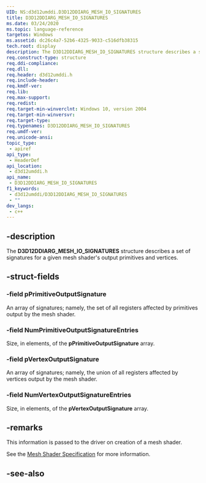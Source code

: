 ```yaml
---
UID: NS:d3d12umddi.D3D12DDIARG_MESH_IO_SIGNATURES
title: D3D12DDIARG_MESH_IO_SIGNATURES
ms.date: 03/24/2020
ms.topic: language-reference
targetos: Windows
ms.assetid: dc26c4a7-52b6-4325-9033-c516dfb38315
tech.root: display
description: The D3D12DDIARG_MESH_IO_SIGNATURES structure describes a set of signatures for a given mesh shader's output primitives and vertices.
req.construct-type: structure
req.ddi-compliance: 
req.dll: 
req.header: d3d12umddi.h
req.include-header: 
req.kmdf-ver: 
req.lib: 
req.max-support: 
req.redist: 
req.target-min-winverclnt: Windows 10, version 2004
req.target-min-winversvr: 
req.target-type: 
req.typenames: D3D12DDIARG_MESH_IO_SIGNATURES
req.umdf-ver: 
req.unicode-ansi: 
topic_type:
 - apiref
api_type:
 - HeaderDef
api_location:
 - d3d12umddi.h
api_name:
 - D3D12DDIARG_MESH_IO_SIGNATURES
f1_keywords:
 - d3d12umddi/D3D12DDIARG_MESH_IO_SIGNATURES
 - ""
dev_langs:
 - c++
---
```


## -description

The **D3D12DDIARG_MESH_IO_SIGNATURES** structure describes a set of signatures for a given mesh shader's output primitives and vertices.

## -struct-fields

### -field pPrimitiveOutputSignature

An array of signatures; namely, the set of all registers affected by primitives output by the mesh shader.

### -field NumPrimitiveOutputSignatureEntries

Size, in elements, of the **pPrimitiveOutputSignature** array.

### -field pVertexOutputSignature

An array of signatures; namely, the union of all registers affected by vertices output by the mesh shader.

### -field NumVertexOutputSignatureEntries

Size, in elements, of the **pVertexOutputSignature** array.

## -remarks

This information is passed to the driver on creation of a mesh shader.

See the [Mesh Shader Specification](https://microsoft.github.io/DirectX-Specs/d3d/MeshShader.html) for more information.

## -see-also
